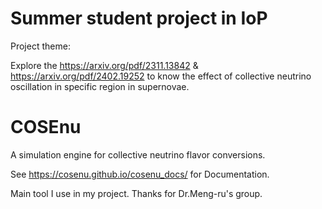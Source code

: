 # Summer student project in IoP

Project theme:

Explore the https://arxiv.org/pdf/2311.13842 & https://arxiv.org/pdf/2402.19252
to know the effect of collective neutrino oscillation in specific region in supernovae.



# COSEnu
A simulation engine for collective neutrino flavor conversions.

See https://cosenu.github.io/cosenu_docs/ for Documentation.

Main tool I use in my project. Thanks for Dr.Meng-ru's group.
